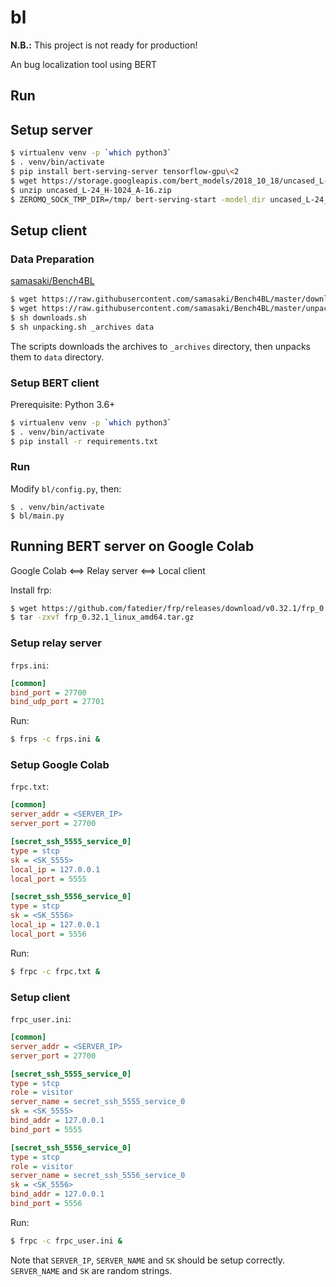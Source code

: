 # bl

**N.B.:** This project is not ready for production!

An bug localization tool using BERT

## Run

## Setup server

```sh
$ virtualenv venv -p `which python3`
$ . venv/bin/activate
$ pip install bert-serving-server tensorflow-gpu\<2
$ wget https://storage.googleapis.com/bert_models/2018_10_18/uncased_L-24_H-1024_A-16.zip
$ unzip uncased_L-24_H-1024_A-16.zip
$ ZEROMQ_SOCK_TMP_DIR=/tmp/ bert-serving-start -model_dir uncased_L-24_H-1024_A-16 -num_worker=1 -show_tokens_to_client
```

## Setup client

### Data Preparation

[samasaki/Bench4BL](https://github.com/samasaki/Bench4BL/blob/master/downloads.sh)

```sh
$ wget https://raw.githubusercontent.com/samasaki/Bench4BL/master/downloads.sh
$ wget https://raw.githubusercontent.com/samasaki/Bench4BL/master/unpacking.sh
$ sh downloads.sh
$ sh unpacking.sh _archives data
```

The scripts downloads the archives to `_archives` directory, then unpacks them to `data` directory.

### Setup BERT client

Prerequisite: Python 3.6+

```sh
$ virtualenv venv -p `which python3`
$ . venv/bin/activate
$ pip install -r requirements.txt
```

### Run

Modify `bl/config.py`, then:

```
$ . venv/bin/activate
$ bl/main.py
```

## Running BERT server on Google Colab

Google Colab \<==\> Relay server \<==\> Local client

Install frp:

```sh
$ wget https://github.com/fatedier/frp/releases/download/v0.32.1/frp_0.32.1_linux_amd64.tar.gz
$ tar -zxvf frp_0.32.1_linux_amd64.tar.gz
```

### Setup relay server

`frps.ini`:

```ini
[common]
bind_port = 27700
bind_udp_port = 27701
```

Run:

```sh
$ frps -c frps.ini &
```

### Setup Google Colab

`frpc.txt`:

```ini
[common]
server_addr = <SERVER_IP>
server_port = 27700

[secret_ssh_5555_service_0]
type = stcp
sk = <SK_5555>
local_ip = 127.0.0.1
local_port = 5555

[secret_ssh_5556_service_0]
type = stcp
sk = <SK_5556>
local_ip = 127.0.0.1
local_port = 5556
```

Run:

```sh
$ frpc -c frpc.txt &
```

### Setup client

`frpc_user.ini`:

```ini
[common]
server_addr = <SERVER_IP>
server_port = 27700

[secret_ssh_5555_service_0]
type = stcp
role = visitor
server_name = secret_ssh_5555_service_0
sk = <SK_5555>
bind_addr = 127.0.0.1
bind_port = 5555

[secret_ssh_5556_service_0]
type = stcp
role = visitor
server_name = secret_ssh_5556_service_0
sk = <SK_5556>
bind_addr = 127.0.0.1
bind_port = 5556
```

Run:

```sh
$ frpc -c frpc_user.ini &
```

Note that `SERVER_IP`, `SERVER_NAME` and `SK` should be setup correctly. `SERVER_NAME` and `SK` are random strings.
